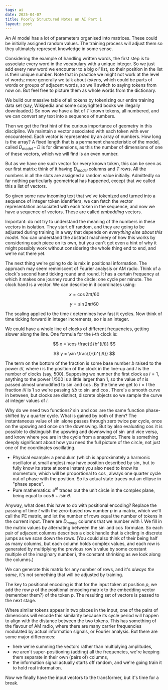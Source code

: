 ```yaml
---
tags: ai
date: 2025-04-07
title: Poorly Structured Notes on AI Part 1
layout: post
---
```


An AI model has a lot of parameters organised into matrices. These could be initially assigned random values. The training process will adjust them so they ultimately represent knowledge in some sense.

Considering the example of handling written words, the first step is to associate every word in the vocabulary with a unique integer. So we just add every new word we encounter to a big ol' list, so their position in the list is their unique number. Note that in practice we might not work at the level of words; more generally we talk about _tokens_, which could be parts of words or groups of adjacent words, so we'll switch to saying tokens from now on. But feel free to picture them as whole words from the dictionary.

We build our massive table of all tokens by tokenizing our entire training data set (say, Wikipedia and some copyrighted books we illegally downloaded.) So now we have a list of $T$ known tokens, all numbered, and we can convert any text into a sequence of numbers.

Then we get the first hint of the curious importance of geometry in this discipline. We maintain a vector associated with each token with ever encountered. Each vector is represented by an array of numbers. How long is the array? A fixed length that is a permanent characteristic of the model, called $D_{model}$ - $D$ is for dimensions, as this the number of dimensions of one of these vectors, which we will find is an even number.

But as we have one such vector for every known token, this can be seen as our first matrix: think of it having $D_{model}$ columns and $T$ rows. All the numbers in all the slots are assigned a random value initially. Admittedly so far nothing particularly geometrical has happened, except that we called this a list of vectors.

So given some new incoming text that we've tokenized and turned into a sequence of integer token identifiers, we can fetch the vector representation associated with each token in the sequence, and now we have a sequence of vectors. These are called _embedding_ vectors.

Important: do not try to understand the meaning of the numbers in these vectors in isolation. They start off random, and they are going to be adjusted during training in a way that depends on _everything else about this model_. You can understand the abstract machinery of how this works by considering each piece on its own, but you can't get even a hint of why it might possibly work without considering the whole thing end to end, and we're not there yet.

The next thing we're going to do is mix in positional information. The approach may seem reminiscent of Fourier analysis or AM radio. Think of a clock's second hand ticking round and round. It has a certain frequency at which it makes one journey round the circle: one cycle per minute. The clock hand is a vector. We can describe in it coordinates using:

$$
x = \cos 2\pi t / 60
$$

$$
y = \sin 2\pi t / 60
$$

The scaling applied to the time $t$ determines how fast it cycles. Now think of time ticking forward in integer increments, so $t$ is an integer.

We could have a whole line of clocks of different frequencies, getting slower along the line. One formula for the $i$-th clock is:

$$
x = \cos \frac{t}{b^{i/i}}
$$

$$
y = \sin \frac{t}{b^{i/I}}
$$

The term on the bottom of the fraction is some base number $b$ raised to the power $i/I$, where $i$ is the position of the clock in the line-up and $I$ is the number of clocks (say, 500). Supposing we number the first clock as $i=1$, anything to the power $1/500$ is a little larger than $1$, so the value of $t$ is passed almost unmodified to $\sin$ and $\cos$. By the time we get to $i=I$ the fraction $i/I$ is $1$ so we're passing $t/b$ to $\sin$ and $\cos$. There's a smooth curve in between, but clocks are distinct, discrete objects so we sample the curve at integer values of $i$.

Why do we need two functions? $\sin$ and $\cos$ are the same function phase-shifted by a quarter cycle. What is gained by both of them? The instantaneous value of $\sin$ alone passes through zero twice per cycle, once on the upswing and once on the downswing. But by also evaluating $\cos$ it is possible to distinguish the upswing and downswing of $\sin$ and vice versa, and know where you are in the cycle from a snapshot. There is something deeply significant about how you need the full picture of the circle, not just one of the coordinates oscillating.

-   Physical example: a pendulum (which is approximately a harmonic oscillator at small angles) may have position described by $\sin$, but to fully know its state at some instant you also need to know its momentum, which will be proportional to $\cos$, always one quarter cycle out of phase with the position. So its actual state traces out an ellipse in "phase space".
-   Pure mathematics: $e^{i\theta}$ traces out the unit circle in the complex plane, being equal to $\cos \theta + i \sin \theta$.

Anyway, what does this have to do with positional encoding? Replace the passing of time $t$ with the zero-based row number $p$ in a matrix, which we'll call the PE matrix, and let the number of rows equal the number of tokens in the current input. There are $D_{model}$ columns that we number with $i$. We fill in the matrix values by alternating between the $\sin$ and $\cos$ formulae. So each pair of adjacent columns describes a clock handle that is circling in discrete jumps as we scan down the rows. (You could also think of their being half as many columns, but each column holds complex values, and each row is generated by multiplying the previous row's value by some constant multiple of the imaginary number $i$, the constant shrinking as we look along the columns.)

We can generate this matrix for any number of rows, and it's _always the same_, it's not something that will be adjusted by training.

The key to positional encoding is that for the input token at position $p$, we add the row $p$ of the positional encoding matrix to the embedding vector (remember them?) of the token $p$. The resulting set of vectors is passed to the next stage.

Where similar tokens appear in two places in the input, one of the pairs of dimensions will encode this similarity because its cycle period will happen to align with the distance between the two tokens. This has something of the flavour of AM radio, where there are many carrier frequencies modulated by actual information signals, or Fourier analysis. But there are some major differences:

-   here we're summing the vectors rather than multiplying amplitudes,
-   we aren't super-positioning (adding) all the frequencies, we're keeping them separate in their own (pairs of) columns,
-   the information signal actually starts off random, and we're going train it to hold real information.

Now we finally have the input vectors to the transformer, but it's time for a break.
